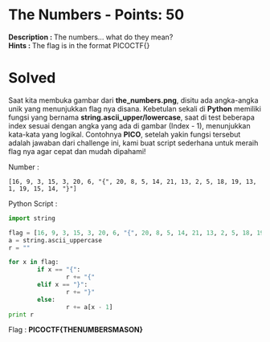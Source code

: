 # The Numbers - Points: 50
<b>Description : </b>The numbers... what do they mean?<br>
<b>Hints : </b>The flag is in the format PICOCTF{}
# Solved
Saat kita membuka gambar dari <b>the_numbers.png</b>, disitu ada angka-angka unik yang menunjukkan flag nya disana.
Kebetulan sekali di <b>Python</b> memiliki fungsi yang bernama <b>string.ascii_upper/lowercase</b>, saat di test beberapa index
sesuai dengan angka yang ada di gambar (Index - 1), menunjukkan kata-kata yang logikal. Contohnya <b>PICO</b>, setelah yakin
fungsi tersebut adalah jawaban dari challenge ini, kami buat script sederhana untuk meraih flag nya agar cepat dan mudah dipahami!<br>

Number : 
```
[16, 9, 3, 15, 3, 20, 6, "{", 20, 8, 5, 14, 21, 13, 2, 5, 18, 19, 13, 1, 19, 15, 14, "}"]
```
Python Script :
```python
import string

flag = [16, 9, 3, 15, 3, 20, 6, "{", 20, 8, 5, 14, 21, 13, 2, 5, 18, 19, 13, 1, 19, 15, 14, "}"]
a = string.ascii_uppercase
r = ""

for x in flag:
        if x == "{":
                r += "{"
        elif x == "}":
                r += "}"
        else:
                r += a[x - 1]
print r
```
Flag : <b>PICOCTF{THENUMBERSMASON}</b>
